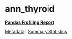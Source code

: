 # ann_thyroid

[**Pandas Profiling Report**](https://epistasislab.github.io/penn-ml-benchmarks/profile/ann_thyroid.html)

[Metadata](metadata.yaml) | [Summary Statistics](summary_stats.tsv)
